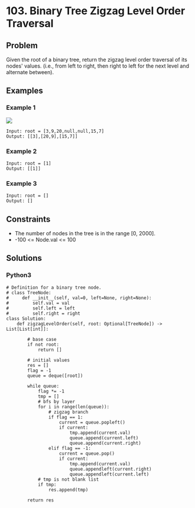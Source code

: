 # 103. Binary Tree Zigzag Level Order Traversal

## Problem

Given the root of a binary tree, return the zigzag level order traversal of its nodes' values. (i.e., from left to right, then right to left for the next level and alternate between).

## Examples

### Example 1

![](https://assets.leetcode.com/uploads/2021/02/19/tree1.jpg)

```
Input: root = [3,9,20,null,null,15,7]
Output: [[3],[20,9],[15,7]]
```

### Example 2

```
Input: root = [1]
Output: [[1]]
```

### Example 3

```
Input: root = []
Output: []
```

## Constraints

* The number of nodes in the tree is in the range [0, 2000].
* -100 <= Node.val <= 100

## Solutions

### Python3

```
# Definition for a binary tree node.
# class TreeNode:
#     def __init__(self, val=0, left=None, right=None):
#         self.val = val
#         self.left = left
#         self.right = right
class Solution:
    def zigzagLevelOrder(self, root: Optional[TreeNode]) -> List[List[int]]:
        
        # base case
        if not root:
            return []

        # initial values
        res = []
        flag = -1
        queue = deque([root])

        while queue:
            flag *= -1
            tmp = []
            # bfs by layer
            for i in range(len(queue)):
                # zigzag branch
                if flag == 1:
                    current = queue.popleft()
                    if current:
                        tmp.append(current.val)
                        queue.append(current.left)
                        queue.append(current.right)
                elif flag == -1:
                    current = queue.pop()
                    if current:
                        tmp.append(current.val)
                        queue.appendleft(current.right)
                        queue.appendleft(current.left)
            # tmp is not blank list
            if tmp:
                res.append(tmp)
        
        return res
```
